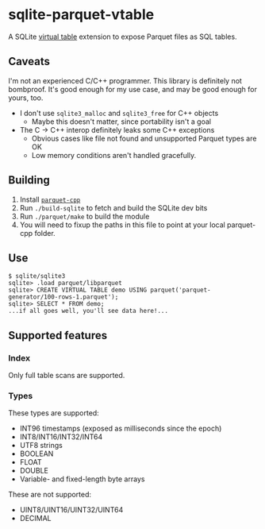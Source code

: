 # sqlite-parquet-vtable

A SQLite [virtual table](https://sqlite.org/vtab.html) extension to expose Parquet files as SQL tables.

## Caveats

I'm not an experienced C/C++ programmer. This library is definitely not bombproof. It's good enough for my use case,
and may be good enough for yours, too.

* I don't use `sqlite3_malloc` and `sqlite3_free` for C++ objects
  * Maybe this doesn't matter, since portability isn't a goal
* The C -> C++ interop definitely leaks some C++ exceptions
  * Obvious cases like file not found and unsupported Parquet types are OK
  * Low memory conditions aren't handled gracefully.

## Building

1. Install [`parquet-cpp`](https://github.com/apache/parquet-cpp)
2. Run `./build-sqlite` to fetch and build the SQLite dev bits
3. Run `./parquet/make` to build the module
  1. You will need to fixup the paths in this file to point at your local parquet-cpp folder.

## Use

```
$ sqlite/sqlite3
sqlite> .load parquet/libparquet
sqlite> CREATE VIRTUAL TABLE demo USING parquet('parquet-generator/100-rows-1.parquet');
sqlite> SELECT * FROM demo;
...if all goes well, you'll see data here!...
```

## Supported features

### Index

Only full table scans are supported.

### Types

These types are supported:

* INT96 timestamps (exposed as milliseconds since the epoch)
* INT8/INT16/INT32/INT64
* UTF8 strings
* BOOLEAN
* FLOAT
* DOUBLE
* Variable- and fixed-length byte arrays

These are not supported:

* UINT8/UINT16/UINT32/UINT64
* DECIMAL

